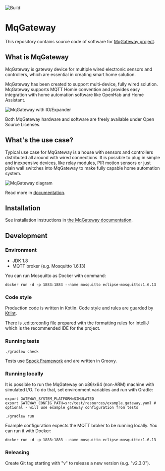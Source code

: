 ![Build](https://github.com/aetas/mqgateway/workflows/Build/badge.svg)

MqGateway
=========

This repository contains source code of software for [MqGateway project](https://mqgateway.com). 

## What is MqGateway
MqGateway is gateway device for multiple wired electronic sensors and controllers, which are essential in creating smart home solution.

MqGateway has been created to support multi-device, fully wired solution. MqGateway supports MQTT Homie convention and provides easy integration with home automation software like OpenHab and Home Assistant.

![MqGateway with IO/Expander](docs/docs/user-guide/images/cased-mqgateway-with-io-expander-small.jpg)

Both MqGateway hardware and software are freely available under Open Source Licenses.

## What's the use case?

Typical use case for MqGateway is a house with sensors and controllers distributed all around with wired connections. It is possible to plug in simple and inexpensive devices, like relay modules, PIR motion sensors or just plain wall switches into MqGateway to make fully capable home automation system.

![MqGateway diagram](docs/docs/user-guide/images/mqgateway-diagram.png)

Read more in [documentation](https://mqgateway.com).

## Installation

See installation instructions in [the MqGateway documentation](https://mqgateway.com/user-guide/installation).

## Development

### Environment

- JDK 1.8
- MQTT broker (e.g. Mosquitto 1.6.13)

You can run Mosquitto as Docker with command:
```shell
docker run -d -p 1883:1883 --name mosquitto eclipse-mosquitto:1.6.13
```

### Code style

Production code is written in Kotlin.
Code style and rules are guarded by [Ktlint](https://github.com/pinterest/ktlint).

There is [.editorconfig](.editorconfig) file prepared with the formatting rules for [IntelliJ](https://www.jetbrains.com/idea/) 
which is the recommended IDE for the project.

### Running tests

```shell
./gradlew check
```

Tests use [Spock Framework](https://spockframework.org/) and are written in Groovy. 

### Running locally

It is possible to run the MqGateway on x86/x64 (non-ARM) machine with simulated I/O.
To do that, set environment variables and run with Gradle:
```shell
export GATEWAY_SYSTEM_PLATFORM=SIMULATED
export GATEWAY_CONFIG_PATH=src/test/resources/example.gateway.yaml # optional - will use example gateway configuration from tests

./gradlew run  
```

Example configuration expects the MQTT broker to be running locally. You can run it with Docker:
```shell
docker run -d -p 1883:1883 --name mosquitto eclipse-mosquitto:1.6.13
```

### Releasing

Create Git tag starting with "v" to release a new version (e.g. "v2.3.0").
